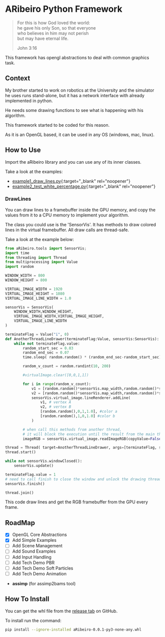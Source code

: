 # ARibeiro Python Framework

> For this is how God loved the world:<br/>
> he gave his only Son, so that everyone<br/>
> who believes in him may not perish<br/>
> but may have eternal life.
> 
> John 3:16

This framework has opengl abstractions to deal with common graphics task.

## Context

My brother started to work on robotics at the University and the simulator he uses runs stand-alone, but it has a network interface with already implemented in python.

He needs some drawing functions to see what is happening with his algorithm.

This framework started to be coded for this reason.

As it is an OpenGL based, it can be used in any OS (windows, mac, linux).

## How to Use

Import the aRibeiro library and you can use any of its inner classes.

Take a look at the examples:

* [example1_draw_lines.py](https://github.com/A-Ribeiro/ARibeiroPythonFramework/blob/main/example1_draw_lines.py){:target="_blank" rel="noopener"}
* [example2_test_white_percentage.py](https://github.com/A-Ribeiro/ARibeiroPythonFramework/blob/main/example2_test_white_percentage.py){:target="_blank" rel="noopener"}

### DrawLines

You can draw lines to a framebuffer inside the GPU memory, and copy the values from it to a CPU memory to implement your algorithm.

The class you could use is the 'SensorVis'. It has methods to draw colored lines in the virtual framebuffer. All draw calls are thread-safe.

Take a look at the example below:

```python
from aRibeiro.tools import SensorVis;
import time
from threading import Thread
from multiprocessing import Value
import random

WINDOW_WIDTH = 800
WINDOW_HEIGHT = 800

VIRTUAL_IMAGE_WIDTH = 1920
VIRTUAL_IMAGE_HEIGHT = 1080
VIRTUAL_IMAGE_LINE_WIDTH = 1.0

sensorVis = SensorVis(
    WINDOW_WIDTH,WINDOW_HEIGHT,
    VIRTUAL_IMAGE_WIDTH,VIRTUAL_IMAGE_HEIGHT,
    VIRTUAL_IMAGE_LINE_WIDTH
)

terminateFlag = Value("i", 0)
def AnotherThreadLineDrawer(terminateFlag:Value, sensorVis:SensorVis):
    while not terminateFlag.value:
        random_start_sec = 0.03
        random_end_sec = 0.07
        time.sleep( random.random() * (random_end_sec-random_start_sec) + random_start_sec )

        random_v_count = random.randint(10, 200)

        #virtualImage.clear([0,0,1,1])

        for i in range(random_v_count):
            v1 = [random.random()*sensorVis.map_width,random.random()*sensorVis.map_height,0]
            v2 = [random.random()*sensorVis.map_width,random.random()*sensorVis.map_height,0]
            sensorVis.virtual_image.lineRenderer.addLine(
                v1, # vertex A
                v2, # vertex B
                [random.random(),0,1,1.0], #color a
                [random.random(),1,0,1.0] #color b
            )

        # when call this methods from another thread, 
        # it will block the execution until the result from the main thread is done
        imageRGB = sensorVis.virtual_image.readImageRGB(copyValue=False)

thread = Thread( target=AnotherThreadLineDrawer, args=[terminateFlag, sensorVis] )
thread.start()

while not sensorVis.windowClosed():
    sensorVis.update()

terminateFlag.value = 1
# need to call finish to close the window and unlock the drawing thread...
sensorVis.finish()

thread.join()
```

This code draw lines and get the RGB framebuffer from the GPU every frame.

## RoadMap

- [x] OpenGL Core Abstractions
- [x] Add Simple Examples
- [ ] Add Scene Management
- [ ] Add Sound Examples
- [ ] Add Input Handling
- [ ] Add Tech Demo PBR
- [ ] Add Tech Demo Soft Particles
- [ ] Add Tech Demo Animation

* __assimp__ (for assimp2bams tool)

## How To Install

You can get the whl file from the [release tab](https://github.com/A-Ribeiro/ARibeiroPythonFramework/releases) on GitHub.

To install run the command:

```bash
pip install --ignore-installed aRibeiro-0.0.1-py3-none-any.whl
```
